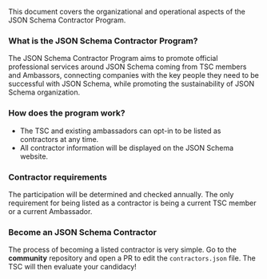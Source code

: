 This document covers the organizational and operational aspects of the JSON Schema Contractor Program.

### What is the JSON Schema Contractor Program?

The JSON Schema Contractor Program aims to promote official professional services around JSON Schema coming from TSC members and Ambassors, connecting companies with the key people they need to be successful with JSON Schema, while promoting the sustainability of JSON Schema organization.

### How does the program work?

- The TSC and existing ambassadors can opt-in to be listed as contractors at any time.
- All contractor information will be displayed on the JSON Schema website.

### Contractor requirements

The participation will be determined and checked annually. The only requirement for being listed as a contractor is being a current TSC member or a current Ambassador.

### Become an JSON Schema Contractor

The process of becoming a listed contractor is very simple. Go to the **community** repository and open a PR to edit the `contractors.json` file. The TSC will then evaluate your candidacy!
